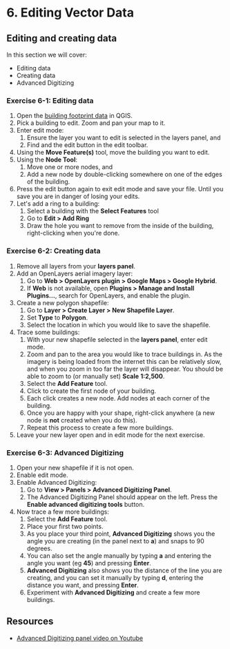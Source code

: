 # 6. Editing Vector Data

## Editing and creating data

In this section we will cover:
 * Editing data
 * Creating data
 * Advanced Digitizing

### Exercise 6-1: Editing data

 1. Open the [building footprint data](https://data.cityofnewyork.us/Housing-Development/Building-Footprints/tb92-6tj8) in QGIS.
 2. Pick a building to edit. Zoom and pan your map to it.
 3. Enter edit mode:
    1. Ensure the layer you want to edit is selected in the layers panel, and
    2. Find and the edit button in the edit toolbar.
 4. Using the **Move Feature(s)** tool, move the building you want to edit.
 5. Using the **Node Tool**:
    1. Move one or more nodes, and
    2. Add a new node by double-clicking somewhere on one of the edges of the building.
 6. Press the edit button again to exit edit mode and save your file. Until you save you are in danger of losing your edits.
 7. Let's add a ring to a building:
    1. Select a building with the **Select Features** tool
    2. Go to **Edit > Add Ring**
    3. Draw the hole you want to remove from the inside of the building, right-clicking when you're done.

### Exercise 6-2: Creating data

 1. Remove all layers from your **layers panel**.
 2. Add an OpenLayers aerial imagery layer:
    1. Go to **Web > OpenLayers plugin > Google Maps > Google Hybrid**.
    2. If **Web** is not available, open **Plugins > Manage and Install Plugins...**, search for OpenLayers, and enable the plugin.
 3. Create a new polygon shapefile:
    1. Go to **Layer > Create Layer > New Shapefile Layer**.
    2. Set **Type** to **Polygon**.
    3. Select the location in which you would like to save the shapefile.
 3. Trace some buildings:
    1. With your new shapefile selected in the **layers panel**, enter edit mode.
    2. Zoom and pan to the area you would like to trace buildings in. As the imagery is being loaded from the internet this can be relatively slow, and when you zoom in too far the layer will disappear. You should be able to zoom to (or manually set) **Scale** **1:2,500**.
    3. Select the **Add Feature** tool.
    4. Click to create the first node of your building.
    5. Each click creates a new node. Add nodes at each corner of the building.
    6. Once you are happy with your shape, right-click anywhere (a new node is **not** created when you do this).
    7. Repeat this process to create a few more buildings.
 4. Leave your new layer open and in edit mode for the next exercise.

### Exercise 6-3: Advanced Digitizing

 1. Open your new shapefile if it is not open.
 2. Enable edit mode.
 3. Enable Advanced Digitizing:
    1. Go to **View > Panels > Advanced Digitizing Panel**.
    2. The Advanced Digitizing Panel should appear on the left. Press the **Enable advanced digitizing tools** button.
 4. Now trace a few more buildings:
    1. Select the **Add Feature** tool.
    2. Place your first two points.
    3. As you place your third point, **Advanced Digitizing** shows you the angle you are creating (in the panel next to **a**) and snaps to 90 degrees.
    4. You can also set the angle manually by typing **a** and entering the angle you want (eg **45**) and pressing **Enter**.
    5. **Advanced Digitizing** also shows you the distance of the line you are creating, and you can set it manually by typing **d**, entering the distance you want, and pressing **Enter**.
    6. Experiment with **Advanced Digitizing** and create a few more buildings.

## Resources

 * [Advanced Digitizing panel video on Youtube](https://www.youtube.com/watch?v=QsjmLa16obs)

<div style="page-break-after: always;"></div>

